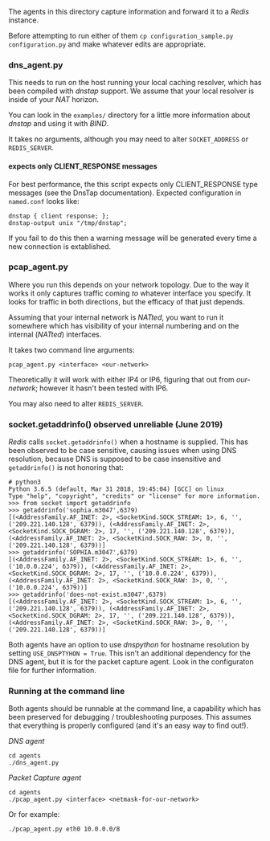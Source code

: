 The agents in this directory capture information and forward it to a _Redis_ instance.

Before attempting to run either of them `cp configuration_sample.py configuration.py` and make
whatever edits are appropriate.

### dns_agent.py

This needs to run on the host running your local caching resolver, which has been compiled with _dnstap_ support.
We assume that your local resolver is inside of your _NAT_ horizon.

You can look in the `examples/` directory for a little more information about _dnstap_ and using it with _BIND_.

It takes no arguments, although you may need to alter `SOCKET_ADDRESS` or `REDIS_SERVER`.

#### expects only CLIENT_RESPONSE messages

For best performance, the this script expects only CLIENT_RESPONSE type messages (see the DnsTap documentation).
Expected configuration in `named.conf` looks like:

```
dnstap { client response; };
dnstap-output unix "/tmp/dnstap";
```

If you fail to do this then a warning message will be generated every time a new connection is extablished.

### pcap_agent.py

Where you run this depends on your network topology. Due to the way it works it only captures traffic coming
_to_ whatever interface you specify. It looks for traffic in both directions, but the efficacy of that
just depends.

Assuming that your internal network is _NATted_, you want to run it somewhere which has visibility of your internal numbering
and on the internal (_NATted_) interfaces.

It takes two command line arguments:

```
pcap_agent.py <interface> <our-network>
```

Theoretically it will work with either IP4 or IP6, figuring that out from _our-network_; however it hasn't been
tested with IP6.

You may also need to alter `REDIS_SERVER`.

### socket.getaddrinfo() observed unreliable (June 2019)

_Redis_ calls `socket.getaddrinfo()` when a hostname is supplied. This has been observed to be case sensitive,
causing issues when using DNS resolution, because DNS is supposed to be case insensitive and `getaddrinfo()`
is not honoring that:

```
# python3
Python 3.6.5 (default, Mar 31 2018, 19:45:04) [GCC] on linux
Type "help", "copyright", "credits" or "license" for more information.
>>> from socket import getaddrinfo
>>> getaddrinfo('sophia.m3047',6379)
[(<AddressFamily.AF_INET: 2>, <SocketKind.SOCK_STREAM: 1>, 6, '', ('209.221.140.128', 6379)), (<AddressFamily.AF_INET: 2>, <SocketKind.SOCK_DGRAM: 2>, 17, '', ('209.221.140.128', 6379)), (<AddressFamily.AF_INET: 2>, <SocketKind.SOCK_RAW: 3>, 0, '', ('209.221.140.128', 6379))]
>>> getaddrinfo('SOPHIA.m3047',6379)
[(<AddressFamily.AF_INET: 2>, <SocketKind.SOCK_STREAM: 1>, 6, '', ('10.0.0.224', 6379)), (<AddressFamily.AF_INET: 2>, <SocketKind.SOCK_DGRAM: 2>, 17, '', ('10.0.0.224', 6379)), (<AddressFamily.AF_INET: 2>, <SocketKind.SOCK_RAW: 3>, 0, '', ('10.0.0.224', 6379))]
>>> getaddrinfo('does-not-exist.m3047',6379)
[(<AddressFamily.AF_INET: 2>, <SocketKind.SOCK_STREAM: 1>, 6, '', ('209.221.140.128', 6379)), (<AddressFamily.AF_INET: 2>, <SocketKind.SOCK_DGRAM: 2>, 17, '', ('209.221.140.128', 6379)), (<AddressFamily.AF_INET: 2>, <SocketKind.SOCK_RAW: 3>, 0, '', ('209.221.140.128', 6379))]
```

Both agents have an option to use _dnspython_ for hostname resolution by setting `USE_DNSPTYHON = True`. This
isn't an additional dependency for the DNS agent, but it is for the packet capture agent. Look in the
configuraton file for further information.

### Running at the command line

Both agents should be runnable at the command line, a capability which has been preserved for debugging / troubleshooting purposes. This assumes that everything is properly configured (and it's an easy way to find out!).

*DNS agent*

```
cd agents
./dns_agent.py
```

*Packet Capture agent*

```
cd agents
./pcap_agent.py <interface> <netmask-for-our-network>
```

Or for example:

```
./pcap_agent.py eth0 10.0.0.0/8
```
